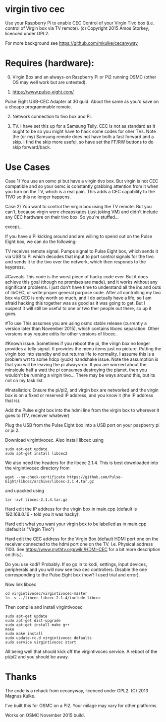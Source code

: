 # virgin tivo cec

Use your Raspberry Pi to enable CEC Control of your Virgin Tivo box (i.e. control of Virgin box via TV remote). (c) Copyright 2015 Amos Storkey, licenced under GPL2.

For more background see https://github.com/mkulke/cecanyway

# Requires (hardware):

0) Virgin Box and an always-on Raspberry Pi or Pi2 running OSMC (other OS may well work but are untested).

1) https://www.pulse-eight.com/

Pulse Eight USB-CEC Adapter at 30 quid. About the same as you'd save on a cheapo programmable remote.

2) Network connection to tivo box and Pi.

3) TV. I have set this up for a Samsung Telly. CEC is not as standard as it ought to be so you might have to hack some codes for oher TVs. Note the (or my) Samsung remote does not have both a fast forward and a skip. I find the skip more useful, so have set the FF/RW buttons to do skip forward/back.

# Use Cases
Case 1) You use an osmc pi but have a virgin tivo box. But virgin is not CEC compatible and so your osmc is constantly grabbing attention from it when you turn on the TV, which is a real pain. This adds a CEC capability to the TIVO so this no longer happens.

Case 2) You want to control the virgin box using the TV remote. But you can't, because virgin were cheapskates (just joking VM) and didn't include any CEC hardware on their tivo box. So you're stuffed...

except...

If you have a Pi kicking around and are willing to spend out on the Pulse Eight box, we can do the following:

TV receives remote signal. Pumps signal to Pulse Eight box, which sends it via USB to PI which decodes that input to port control signals for the tivo and sends it to the tivo over the network, which then responds to the keypress.

#Caveats
This code is the worst piece of hacky code ever. But it does achieve this goal (though no promises are made), and it works without any significant problems. I just don't have time to understand all the ins and outs of libCEC, or write proper general purpose code. After all controlling my tivo box via CEC is only worth so much, and I do actually have a life, so I am afraid hacking this together was as good as it was going to get. But I suspect it will still be useful to one or two ther people out there, so up it goes.

#To use
This assumes you are using osmc stable release (currently a version later than November 2015), which contains libcec separation. Other versions may require edits for other versions of libcec.

#Known issue. 
Sometimes if you reboot the pi, the virign box no longer provides a telly signal. It provides the menu items just no picture. Putting the virgin box into standby and out returns life to normality. I assume this is a problem wrt to some hdcp (yuck) handshake issue. Note the assumption is that you will be leaving the pi always-on. If you are worried about the minsicule half a watt the pi consumes destroying the planet, then you wouldn't be running a virgin tivo... There may be ways around this, but its not on my task list.

#Installation:
Ensure the pi/pi2, and virgin box are networked and the virgin box is on a fixed or reserved IP address, and you know it (the IP address that is).

Add the Pulse eight box into the hdmi line from the virgin box to wherever it goes to (TV, receiver whatever)

Plug the USB from the Pulse Eight box into a USB port on your paspberry pi or pi 2.

Download virgintivocec. Also install libcec using

    sudo apt-get update
    sudo apt-get install libcec2

We also need the headers for the libcec 2.1.4. This is best downloaded into the virgintivocec directory from

    wget --no-check-certificate https://github.com/Pulse-Eight/libcec/archive/libcec-2.1.4.tar.gz

and upacked using

    tar -xvf libcec-2.1.4.tar.gz

Hard edit the IP address for the virgin box in main.cpp (default is 192.168.0.16  - told you it was hacky).

Hard edit what you want your virgin box to be labelled as in main.cpp (default is "Virgin Tivo")

Hard edit the CEC address for the Virgin Box (default HDMI port one on the receiver connected to the hdmi port one on the TV. I.e. Physical address 1100. See https://www.mythtv.org/wiki/HDMI-CEC for a bit more description on this.).

Do you use kodi? Probably. If so go in to kodi, settings, input devices, peripherals and you will now see two cec controllers. Disable the one corresponding to the Pulse Eight box (how? I used trial and error).

Now link libcec

    cd virgintivocec/virgintivocec-master
    ln -s ../libcec-libcec-2.1.4/include libcec

Then compile and install virgintivocec   

    sudo apt-get update
    sudo apt-get dist-upgrade
    sudo apt-get install make g++
    make
    sudo make install
    sudo update-rc.d virgintivocec defaults
    sudo service virgintivocec start

All being well that should kick off the virgintivocec service. A reboot of the pi/pi2 and you should be away.

# Thanks
The code is a rehack from cecanyway, licenced under GPL2. (C) 2013 Magnus Kulke. 

I've built this for OSMC on a Pi2. Your milage may vary for other platforms.

Works on OSMC November 2015 build.
